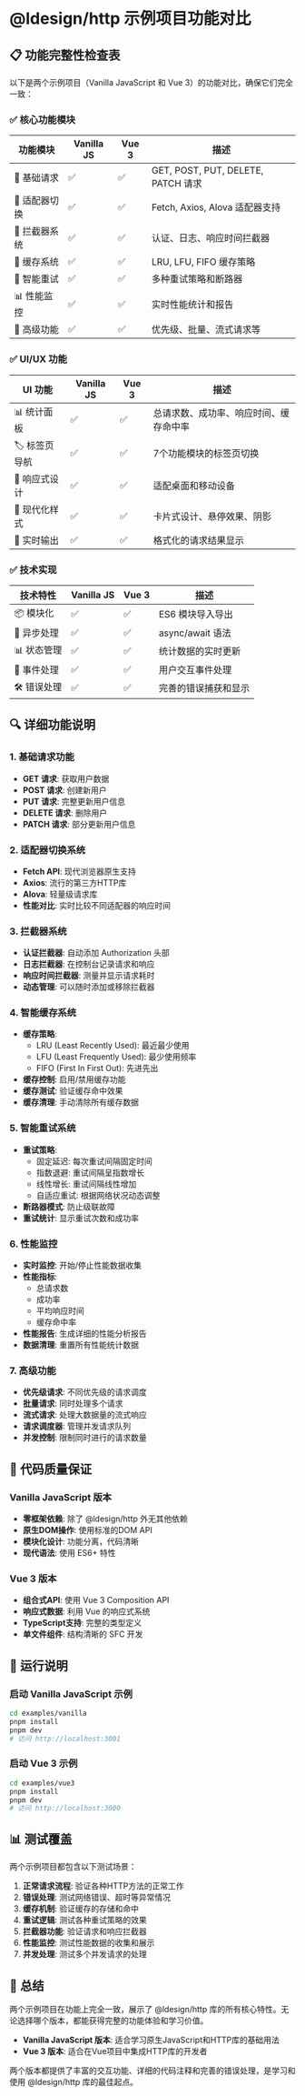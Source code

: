 # @ldesign/http 示例项目功能对比

## 📋 功能完整性检查表

以下是两个示例项目（Vanilla JavaScript 和 Vue 3）的功能对比，确保它们完全一致：

### ✅ 核心功能模块

| 功能模块 | Vanilla JS | Vue 3 | 描述 |
|---------|-----------|-------|------|
| 🚀 基础请求 | ✅ | ✅ | GET, POST, PUT, DELETE, PATCH 请求 |
| 🔧 适配器切换 | ✅ | ✅ | Fetch, Axios, Alova 适配器支持 |
| 🔧 拦截器系统 | ✅ | ✅ | 认证、日志、响应时间拦截器 |
| 💾 缓存系统 | ✅ | ✅ | LRU, LFU, FIFO 缓存策略 |
| 🔄 智能重试 | ✅ | ✅ | 多种重试策略和断路器 |
| 📊 性能监控 | ✅ | ✅ | 实时性能统计和报告 |
| 🚀 高级功能 | ✅ | ✅ | 优先级、批量、流式请求等 |

### ✅ UI/UX 功能

| UI 功能 | Vanilla JS | Vue 3 | 描述 |
|---------|-----------|-------|------|
| 📊 统计面板 | ✅ | ✅ | 总请求数、成功率、响应时间、缓存命中率 |
| 🏷️ 标签页导航 | ✅ | ✅ | 7个功能模块的标签页切换 |
| 📱 响应式设计 | ✅ | ✅ | 适配桌面和移动设备 |
| 🎨 现代化样式 | ✅ | ✅ | 卡片式设计、悬停效果、阴影 |
| 📝 实时输出 | ✅ | ✅ | 格式化的请求结果显示 |

### ✅ 技术实现

| 技术特性 | Vanilla JS | Vue 3 | 描述 |
|---------|-----------|-------|------|
| 📦 模块化 | ✅ | ✅ | ES6 模块导入导出 |
| 🔄 异步处理 | ✅ | ✅ | async/await 语法 |
| 📊 状态管理 | ✅ | ✅ | 统计数据的实时更新 |
| 🎯 事件处理 | ✅ | ✅ | 用户交互事件处理 |
| 🛠️ 错误处理 | ✅ | ✅ | 完善的错误捕获和显示 |

## 🔍 详细功能说明

### 1. 基础请求功能
- **GET 请求**: 获取用户数据
- **POST 请求**: 创建新用户
- **PUT 请求**: 完整更新用户信息
- **DELETE 请求**: 删除用户
- **PATCH 请求**: 部分更新用户信息

### 2. 适配器切换系统
- **Fetch API**: 现代浏览器原生支持
- **Axios**: 流行的第三方HTTP库
- **Alova**: 轻量级请求库
- **性能对比**: 实时比较不同适配器的响应时间

### 3. 拦截器系统
- **认证拦截器**: 自动添加 Authorization 头部
- **日志拦截器**: 在控制台记录请求和响应
- **响应时间拦截器**: 测量并显示请求耗时
- **动态管理**: 可以随时添加或移除拦截器

### 4. 智能缓存系统
- **缓存策略**:
  - LRU (Least Recently Used): 最近最少使用
  - LFU (Least Frequently Used): 最少使用频率
  - FIFO (First In First Out): 先进先出
- **缓存控制**: 启用/禁用缓存功能
- **缓存测试**: 验证缓存命中效果
- **缓存清理**: 手动清除所有缓存数据

### 5. 智能重试系统
- **重试策略**:
  - 固定延迟: 每次重试间隔固定时间
  - 指数退避: 重试间隔呈指数增长
  - 线性增长: 重试间隔线性增加
  - 自适应重试: 根据网络状况动态调整
- **断路器模式**: 防止级联故障
- **重试统计**: 显示重试次数和成功率

### 6. 性能监控
- **实时监控**: 开始/停止性能数据收集
- **性能指标**:
  - 总请求数
  - 成功率
  - 平均响应时间
  - 缓存命中率
- **性能报告**: 生成详细的性能分析报告
- **数据清理**: 重置所有性能统计数据

### 7. 高级功能
- **优先级请求**: 不同优先级的请求调度
- **批量请求**: 同时处理多个请求
- **流式请求**: 处理大数据量的流式响应
- **请求调度器**: 管理并发请求队列
- **并发控制**: 限制同时进行的请求数量

## 🎯 代码质量保证

### Vanilla JavaScript 版本
- **零框架依赖**: 除了 @ldesign/http 外无其他依赖
- **原生DOM操作**: 使用标准的DOM API
- **模块化设计**: 功能分离，代码清晰
- **现代语法**: 使用 ES6+ 特性

### Vue 3 版本
- **组合式API**: 使用 Vue 3 Composition API
- **响应式数据**: 利用 Vue 的响应式系统
- **TypeScript支持**: 完整的类型定义
- **单文件组件**: 结构清晰的 SFC 开发

## 🚀 运行说明

### 启动 Vanilla JavaScript 示例
```bash
cd examples/vanilla
pnpm install
pnpm dev
# 访问 http://localhost:3001
```

### 启动 Vue 3 示例
```bash
cd examples/vue3
pnpm install
pnpm dev
# 访问 http://localhost:3000
```

## 📊 测试覆盖

两个示例项目都包含以下测试场景：

1. **正常请求流程**: 验证各种HTTP方法的正常工作
2. **错误处理**: 测试网络错误、超时等异常情况
3. **缓存机制**: 验证缓存的存储和命中
4. **重试逻辑**: 测试各种重试策略的效果
5. **拦截器功能**: 验证请求和响应拦截器
6. **性能监控**: 测试性能数据的收集和展示
7. **并发处理**: 测试多个并发请求的处理

## 🎉 总结

两个示例项目在功能上完全一致，展示了 @ldesign/http 库的所有核心特性。无论选择哪个版本，都能获得完整的功能体验和学习价值。

- **Vanilla JavaScript 版本**: 适合学习原生JavaScript和HTTP库的基础用法
- **Vue 3 版本**: 适合在Vue项目中集成HTTP库的开发者

两个版本都提供了丰富的交互功能、详细的代码注释和完善的错误处理，是学习和使用 @ldesign/http 库的最佳起点。
